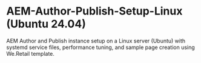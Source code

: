 # AEM-Author-Publish-Setup-Linux (Ubuntu 24.04)
AEM Author and Publish instance setup on a Linux server (Ubuntu) with systemd service files, performance tuning, and sample page creation using We.Retail template.
